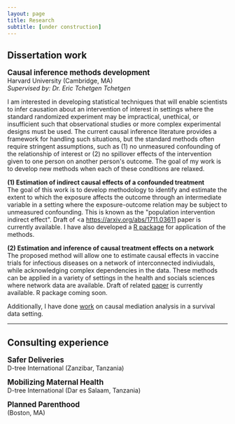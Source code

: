 ```yaml
---
layout: page
title: Research
subtitle: [under construction]
---
```


## Dissertation work  
<strong style="font-size: 120%;"> Causal inference methods development </strong>  
Harvard University (Cambridge, MA)  
_Supervised by: Dr. Eric Tchetgen Tchetgen_  

I am interested in developing statistical techniques that will enable scientists to infer causation about an intervention of interest in settings where the standard randomized experiment may be impractical, unethical, or insufficient such that observational studies or more complex experimental designs must be used. The current causal inference literature provides a framework for handling such situations, but the standard methods often require stringent assumptions, such as (1) no unmeasured confounding of the relationship of interest or (2) no spillover effects of the intervention given to one person on another person's outcome. The goal of my work is to develop new methods when each of these conditions are relaxed.  


<strong style="font-size: 100%;"> (1) Estimation of indirect causal effects of a confounded treatment </strong>  
The goal of this work is to develop methodology to identify and estimate the extent to which the exposure affects the outcome through an intermediate variable in a setting where the exposure-outcome relation may be subject to unmeasured confounding. This is known as the "population intervention indirect effect". Draft of <a https://arxiv.org/abs/1711.03611 paper</a> is currently available. I have also developed a <a href="https://isabelfulcher.github.io/frontdoorpiie/"> R package</a> for application of the methods. 

<strong style="font-size: 100%;"> (2) Estimation and inference of causal treatment effects on a network </strong>  
The proposed method will allow one to estimate causal effects in vaccine trials for infectious diseases on a network of interconnected indiviudals, while acknowledging complex dependencies in the data. These methods can be applied in a variety of settings in the health and socials sciences where network data are available. Draft of related <a href="https://arxiv.org/abs/1709.01577"> paper</a> is currently available. R package coming soon.  


Additionally, I have done <a href="http://journals.lww.com/epidem/Citation/2017/09000/Mediation_Analysis_for_Censored_Survival_Data.5.aspx"> work</a> on causal mediation analysis in a survival data setting.  

---

## Consulting experience  

<strong style="font-size: 120%;"> Safer Deliveries </strong>  
D-tree International (Zanzibar, Tanzania)  

<strong style="font-size: 120%;"> Mobilizing Maternal Health </strong>  
D-tree International (Dar es Salaam, Tanzania)  

<strong style="font-size: 120%;"> Planned Parenthood </strong>  
(Boston, MA)  

